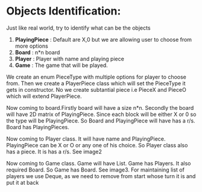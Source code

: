 # **Objects Identification:**

Just like real world, try to identify what can be the objects

1. **PlayingPiece** : Default are X,0 but we are allowing user to choose from more options
2. **Board** : n*n board
3. **Player** : Player with name and playing piece
4. **Game** : The game that will be played.

We create an enum PieceType with multiple options for player to choose from.
Then we create a PlayerPiece class which will set the PieceType it gets in constructor.
No we create subtantial piece i.e PieceX and PieceO which will extend PlayerPiece.

Now coming to board.Firstly board will have a size n*n. 
Secondly the board will have 2D matrix of PlayingPiece. Since each block will be either X or 0 so the type will be 
PlayingPiece. So Board and PlayingPiece will have has a r/s. Board has PlayingPieces.

Now coming to Player class. It will have name and PlayingPiece. PlayingPiece can be X or O or any one of his choice.
So Player class also has a piece. It is has a r/s. See image2

Now coming to Game class. Game will have List<Player>. Game has Players. It also required Board. So Game has Board.
See image3. For maintaining list of players we use Deque, as we need to remove from start whose turn it is and put it
at back


